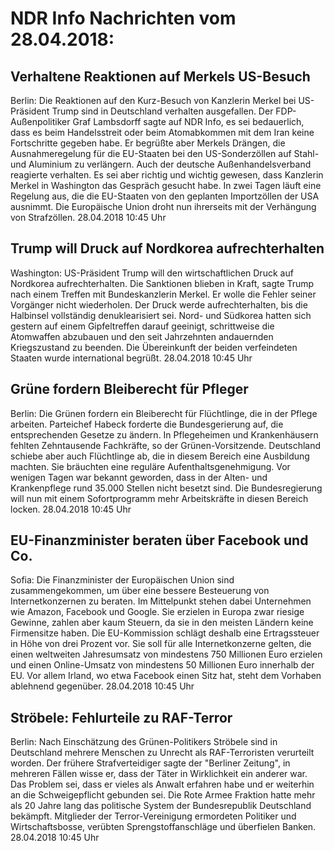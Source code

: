 # NDR Info Nachrichten vom 28.04.2018:


## Verhaltene Reaktionen auf Merkels US-Besuch
Berlin: Die Reaktionen auf den Kurz-Besuch von Kanzlerin Merkel bei US-Präsident Trump sind in Deutschland verhalten ausgefallen. Der FDP-Außenpolitiker Graf Lambsdorff sagte auf NDR Info, es sei bedauerlich, dass es beim Handelsstreit oder beim Atomabkommen mit dem Iran keine Fortschritte gegeben habe. Er begrüßte aber Merkels Drängen, die Ausnahmeregelung für die EU-Staaten bei den US-Sonderzöllen auf Stahl- und Aluminium zu verlängern. Auch der deutsche Außenhandelsverband reagierte verhalten. Es sei aber richtig und wichtig gewesen, dass Kanzlerin Merkel in Washington das Gespräch gesucht habe. In zwei Tagen läuft eine Regelung aus, die die EU-Staaten von den geplanten Importzöllen der USA ausnimmt. Die Europäische Union droht nun ihrerseits mit der Verhängung von Strafzöllen. 28.04.2018 10:45 Uhr 

## Trump will Druck auf Nordkorea aufrechterhalten
Washington: US-Präsident Trump will den wirtschaftlichen Druck auf Nordkorea aufrechterhalten. Die Sanktionen blieben in Kraft, sagte Trump nach einem Treffen mit Bundeskanzlerin Merkel. Er wolle die Fehler seiner Vorgänger nicht wiederholen. Der Druck werde aufrechterhalten, bis die Halbinsel vollständig denuklearisiert sei. Nord- und Südkorea hatten sich gestern auf einem Gipfeltreffen darauf geeinigt,  schrittweise die Atomwaffen abzubauen und den seit Jahrzehnten andauernden Kriegszustand zu beenden. Die Übereinkunft der beiden verfeindeten Staaten wurde international begrüßt. 28.04.2018 10:45 Uhr 

## Grüne fordern Bleiberecht für Pfleger
Berlin: Die Grünen fordern ein Bleiberecht für Flüchtlinge, die in der Pflege arbeiten. Parteichef Habeck forderte die Bundesgerierung auf, die entsprechenden Gesetze zu ändern. In Pflegeheimen und Krankenhäusern fehlten Zehntausende Fachkräfte, so der Grünen-Vorsitzende. Deutschland schiebe aber auch Flüchtlinge ab, die in diesem Bereich eine Ausbildung machten. Sie bräuchten eine reguläre Aufenthaltsgenehmigung. Vor wenigen Tagen war bekannt geworden, dass in der Alten- und Krankenpflege rund 35.000 Stellen nicht besetzt sind. Die Bundesregierung will nun mit einem Sofortprogramm mehr Arbeitskräfte in diesen Bereich locken. 28.04.2018 10:45 Uhr 

## EU-Finanzminister beraten über Facebook und Co.
Sofia: Die Finanzminister der Europäischen Union sind zusammengekommen, um über eine bessere Besteuerung von Internetkonzernen zu beraten. Im Mittelpunkt stehen dabei Unternehmen wie Amazon, Facebook und Google. Sie erzielen in Europa zwar riesige Gewinne, zahlen aber kaum Steuern, da sie in den meisten Ländern keine Firmensitze haben. Die EU-Kommission schlägt deshalb eine Ertragssteuer in Höhe von drei Prozent vor. Sie soll für alle Internetkonzerne gelten, die einen weltweiten Jahresumsatz von mindestens 750 Millionen Euro erzielen und einen Online-Umsatz von mindestens 50 Millionen Euro innerhalb der EU. Vor allem Irland, wo etwa Facebook einen Sitz hat, steht dem Vorhaben ablehnend gegenüber. 28.04.2018 10:45 Uhr 

## Ströbele: Fehlurteile zu RAF-Terror
Berlin: Nach Einschätzung des Grünen-Politikers Ströbele sind in Deutschland mehrere Menschen zu Unrecht als RAF-Terroristen verurteilt worden. Der frühere Strafverteidiger sagte der "Berliner Zeitung", in mehreren Fällen wisse er, dass der Täter in Wirklichkeit ein anderer war. Das Problem sei, dass er vieles als Anwalt erfahren habe und er weiterhin an die Schweigepflicht gebunden sei. Die Rote Armee Fraktion hatte mehr als 20 Jahre lang das politische System der Bundesrepublik Deutschland bekämpft. Mitglieder der Terror-Vereinigung ermordeten Politiker und Wirtschaftsbosse, verübten Sprengstoffanschläge und überfielen Banken. 28.04.2018 10:45 Uhr 

